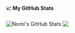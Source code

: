 #### &#x1f4c8; My GitHub Stats

<img align="center" src="https://github-readme-stats.vercel.app/api?username=nomi-san&show_icons=true&line_height=33&count_private=true&theme=light" alt="Nomi's GitHub Stats" />
<img align="center" src="https://github-readme-stats.vercel.app/api/top-langs/?username=nomi-san&&hide=cmake&langs_count=6&layout=compact&line_height=35&theme=light" />

